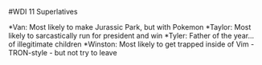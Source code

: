 #WDI 11 Superlatives

*Van: Most likely to make Jurassic Park, but with Pokemon
*Taylor: Most likely to sarcastically run for president and win
*Tyler: Father of the year... of illegitimate children
*Winston: Most likely to get trapped inside of Vim - TRON-style - but not try to leave
